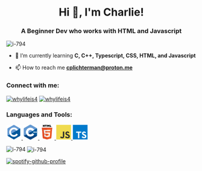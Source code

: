 <h1 align="center">Hi 👋, I'm Charlie!</h1>
<h3 align="center">A Beginner Dev who works with HTML and Javascript</h3>

<p align="left"> <img src="https://komarev.com/ghpvc/?username=i-794&label=Profile%20views&color=0e75b6&style=flat" alt="i-794" /> </p>

- 🌱 I’m currently learning **C, C++, Typescript, CSS, HTML, and Javascript**

- 📫 How to reach me **cplichterman@proton.me**

<h3 align="left">Connect with me:</h3>
<p align="left">
<a href="https://twitter.com/whylifeis4" target="blank"><img align="center" src="https://raw.githubusercontent.com/rahuldkjain/github-profile-readme-generator/master/src/images/icons/Social/twitter.svg" alt="whylifeis4" height="30" width="40" /></a>
<a href="https://instagram.com/whylifeis4" target="blank"><img align="center" src="https://raw.githubusercontent.com/rahuldkjain/github-profile-readme-generator/master/src/images/icons/Social/instagram.svg" alt="whylifeis4" height="30" width="40" /></a>
</p>

<h3 align="left">Languages and Tools:</h3>
<p align="left"> <a href="https://www.cprogramming.com/" target="_blank" rel="noreferrer"> <img src="https://raw.githubusercontent.com/devicons/devicon/master/icons/c/c-original.svg" alt="c" width="40" height="40"/> </a> <a href="https://www.w3schools.com/cpp/" target="_blank" rel="noreferrer"> <img src="https://raw.githubusercontent.com/devicons/devicon/master/icons/cplusplus/cplusplus-original.svg" alt="cplusplus" width="40" height="40"/> </a> <a href="https://www.w3.org/html/" target="_blank" rel="noreferrer"> <img src="https://raw.githubusercontent.com/devicons/devicon/master/icons/html5/html5-original-wordmark.svg" alt="html5" width="40" height="40"/> </a> <a href="https://developer.mozilla.org/en-US/docs/Web/JavaScript" target="_blank" rel="noreferrer"> <img src="https://raw.githubusercontent.com/devicons/devicon/master/icons/javascript/javascript-original.svg" alt="javascript" width="40" height="40"/> </a> <a href="https://www.typescriptlang.org/" target="_blank" rel="noreferrer"> <img src="https://raw.githubusercontent.com/devicons/devicon/master/icons/typescript/typescript-original.svg" alt="typescript" width="40" height="40"/> </a> </p>

<p><img align="left" src="https://github-readme-stats.vercel.app/api/top-langs?username=i-794&show_icons=true&theme=merko&locale=en&layout=compact" alt="i-794" /></p>

<p>&nbsp;<img align="center" src="https://github-readme-stats.vercel.app/api?username=i-794&show_icons=true&locale=en" alt="i-794" /></p>

[![spotify-github-profile](https://spotify-github-profile.kittinanx.com/api/view?uid=3142lpejxvrlvih3mdgjsnuowy2u&cover_image=true&theme=default&show_offline=false&background_color=121212&interchange=false)](https://github.com/kittinan/spotify-github-profile)
